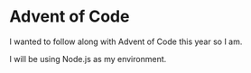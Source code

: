 # Advent of Code
I wanted to follow along with Advent of Code this year so I am.

I will be using Node.js as my environment.